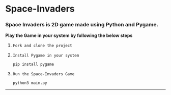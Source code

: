 # Space-Invaders

### Space Invaders is 2D game made using Python and Pygame.

**Play the Game in your system by following the below steps**

1. `Fork and clone the project`
2. `Install Pygame in your system`

       pip install pygame
3. `Run the Space-Invaders Game`

       python3 main.py
       
---
